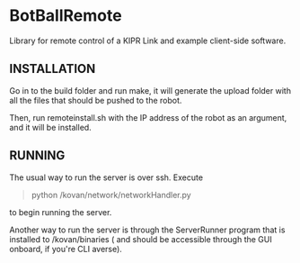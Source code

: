 BotBallRemote
=============

Library for remote control of a KIPR Link and example client-side software.

INSTALLATION
------------

Go in to the build folder and run make, it will generate the upload folder with all the files that should be pushed to the robot.

Then, run remoteinstall.sh with the IP address of the robot as an argument, and it will be installed.


RUNNING
-------

The usual way to run the server is over ssh. Execute 

>python /kovan/network/networkHandler.py

to begin running the server. 

Another way to run the server is through the ServerRunner program that is installed to /kovan/binaries ( and should be accessible
through the GUI onboard, if you're CLI averse).  






